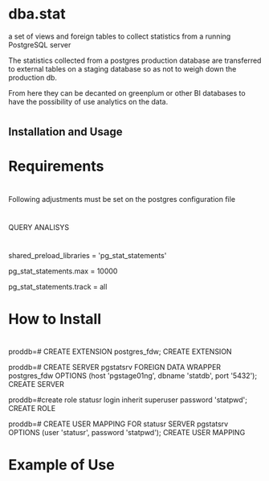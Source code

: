 # dba.stat
a set of views and foreign tables to collect statistics from a running PostgreSQL server

The statistics collected from a postgres production database are transferred to external tables on a staging database so as not to weigh down the production db.

From here they can be  decanted on greenplum or other BI databases to have the possibility of use analytics on the data.

#
## Installation and Usage
#


#
# Requirements
#

Following adjustments must be set on the postgres configuration file

#
QUERY ANALISYS
#
shared_preload_libraries = 'pg_stat_statements'

pg_stat_statements.max = 10000

pg_stat_statements.track = all


#
# How to Install
#
proddb=# CREATE EXTENSION postgres_fdw;
CREATE EXTENSION

proddb=# CREATE SERVER pgstatsrv FOREIGN DATA WRAPPER postgres_fdw OPTIONS (host 'pgstage01ng', dbname 'statdb', port '5432');
CREATE SERVER

proddb=#create role statusr login inherit superuser password 'statpwd';
CREATE ROLE

proddb=# CREATE USER MAPPING FOR statusr SERVER pgstatsrv OPTIONS (user 'statusr', password 'statpwd');
CREATE USER MAPPING


#
# Example of Use
#

